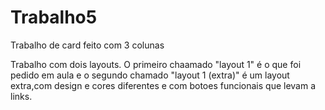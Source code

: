# Trabalho5
Trabalho de card feito com 3 colunas


Trabalho com dois layouts. O primeiro chaamado "layout 1" é o que foi pedido em aula e o segundo chamado "layout 1 (extra)" é um layout extra,com design e cores diferentes e com botoes funcionais que levam a links. 
